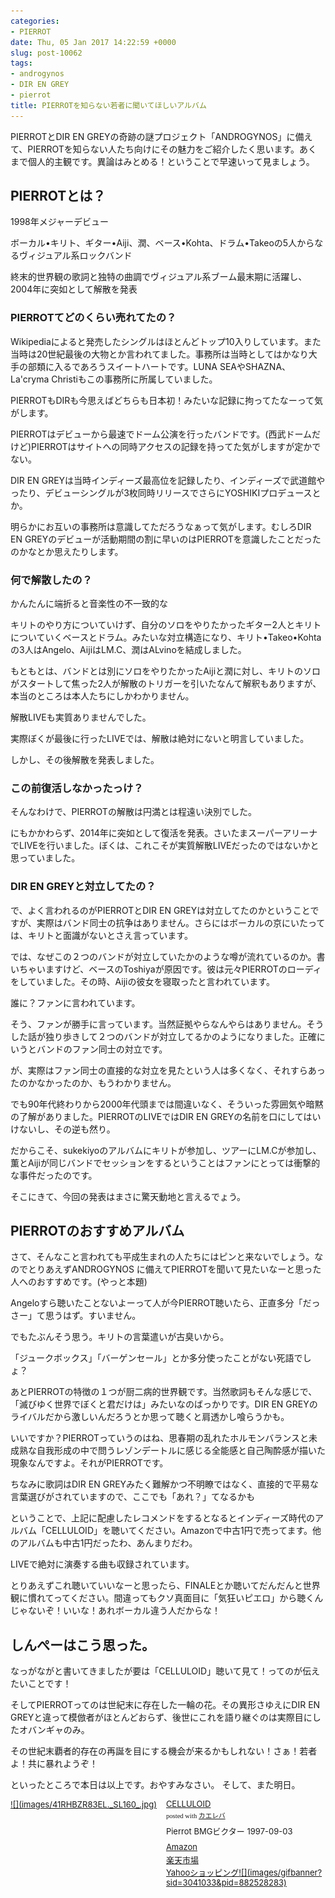 ```yaml
---
categories:
- PIERROT
date: Thu, 05 Jan 2017 14:22:59 +0000
slug: post-10062
tags:
- androgynos
- DIR EN GREY
- pierrot
title: PIERROTを知らない若者に聞いてほしいアルバム
---
```


PIERROTとDIR EN GREYの奇跡の謎プロジェクト「ANDROGYNOS」に備えて、PIERROTを知らない人たち向けにその魅力をご紹介したく思います。あくまで個人的主観です。異論はみとめる！ということで早速いって見ましょう。

<h2>PIERROTとは？</h2>

1998年メジャーデビュー

ボーカル•キリト、ギター•Aiji、潤、ベース•Kohta、ドラム•Takeoの5人からなるヴィジュアル系ロックバンド

終末的世界観の歌詞と独特の曲調でヴィジュアル系ブーム最末期に活躍し、2004年に突如として解散を発表<!--more--><h3>PIERROTてどのくらい売れてたの？</h3>

Wikipediaによると発売したシングルはほとんどトップ10入りしています。また当時は20世紀最後の大物とか言われてました。事務所は当時としてはかなり大手の部類に入るであろうスイートハートです。LUNA SEAやSHAZNA、La'cryma Christiもこの事務所に所属していました。

PIERROTもDIRも今思えばどちらも日本初！みたいな記録に拘ってたなーって気がします。

PIERROTはデビューから最速でドーム公演を行ったバンドです。(西武ドームだけど)PIERROTはサイトへの同時アクセスの記録を持ってた気がしますが定かでない。

DIR EN GREYは当時インディーズ最高位を記録したり、インディーズで武道館やったり、デビューシングルが3枚同時リリースでさらにYOSHIKIプロデュースとか。

明らかにお互いの事務所は意識してただろうなぁって気がします。むしろDIR EN GREYのデビューが活動期間の割に早いのはPIERROTを意識したことだったのかなとか思えたりします。


<h3>何で解散したの？</h3>

かんたんに端折ると音楽性の不一致的な

キリトのやり方についていけず、自分のソロをやりたかったギター2人とキリトについていくベースとドラム。みたいな対立構造になり、キリト•Takeo•Kohtaの3人はAngelo、AijiはLM.C、潤はALvinoを結成しました。

もともとは、バンドとは別にソロをやりたかったAijiと潤に対し、キリトのソロがスタートして焦った2人が解散のトリガーを引いたなんて解釈もありますが、本当のところは本人たちにしかわかりません。

解散LIVEも実質ありませんでした。

実際ぼくが最後に行ったLIVEでは、解散は絶対にないと明言していました。

しかし、その後解散を発表しました。

<h3>この前復活しなかったっけ？</h3>

そんなわけで、PIERROTの解散は円満とは程遠い決別でした。

にもかかわらず、2014年に突如として復活を発表。さいたまスーパーアリーナでLIVEを行いました。ぼくは、これこそが実質解散LIVEだったのではないかと思っていました。

<h3>DIR EN GREYと対立してたの？</h3>

で、よく言われるのがPIERROTとDIR EN GREYは対立してたのかということですが、実際はバンド同士の抗争はありません。さらにはボーカルの京にいたっては、キリトと面識がないとさえ言っています。

では、なぜこの２つのバンドが対立していたかのような噂が流れているのか。書いちゃいますけど、ベースのToshiyaが原因です。彼は元々PIERROTのローディをしていました。その時、Aijiの彼女を寝取ったと言われています。

誰に？ファンに言われています。

そう、ファンが勝手に言っています。当然証拠やらなんやらはありません。そうした話が独り歩きして２つのバンドが対立してるかのようになりました。正確にいうとバンドのファン同士の対立です。

が、実際はファン同士の直接的な対立を見たという人は多くなく、それすらあったのかなかったのか、もうわかりません。

でも90年代終わりから2000年代頭までは間違いなく、そういった雰囲気や暗黙の了解がありました。PIERROTのLIVEではDIR EN GREYの名前を口にしてはいけないし、その逆も然り。

だからこそ、sukekiyoのアルバムにキリトが参加し、ツアーにLM.Cが参加し、薫とAijiが同じバンドでセッションをするということはファンにとっては衝撃的な事件だったのです。

そこにきて、今回の発表はまさに驚天動地と言えるでょう。

<h2>PIERROTのおすすめアルバム</h2>

さて、そんなこと言われても平成生まれの人たちにはピンと来ないでしょう。なのでとりあえずANDROGYNOS に備えてPIERROTを聞いて見たいなーと思った人へのおすすめです。(やっと本題)

Angeloすら聴いたことないよーって人が今PIERROT聴いたら、正直多分「だっさー」て思うはず。すいません。

でもたぶんそう思う。キリトの言葉遣いが古臭いから。

「ジュークボックス」「バーゲンセール」とか多分使ったことがない死語でしょ？

あとPIERROTの特徴の１つが厨二病的世界観です。当然歌詞もそんな感じで、「滅びゆく世界でぼくと君だけは」みたいなのばっかりです。DIR EN GREYのライバルだから激しいんだろうとか思って聴くと肩透かし喰らうかも。

いいですか？PIERROTっていうのはね、思春期の乱れたホルモンバランスと未成熟な自我形成の中で問うレゾンデートルに感じる全能感と自己陶酔感が描いた現象なんですよ。それがPIERROTです。

ちなみに歌詞はDIR EN GREYみたく難解かつ不明瞭ではなく、直接的で平易な言葉選びがされていますので、ここでも「あれ？」てなるかも

ということで、上記に配慮したレコメンドをするとなるとインディーズ時代のアルバム「CELLULOID」を聴いてください。Amazonで中古1円で売ってます。他のアルバムも中古1円だったわ、あんまりだわ。

LIVEで絶対に演奏する曲も収録されています。

とりあえずこれ聴いていいなーと思ったら、FINALEとか聴いてだんだんと世界観に慣れてってください。間違ってもクソ真面目に「気狂いピエロ」から聴くんじゃないぞ！いいな！あれボーカル違う人だからな！

<h2>しんぺーはこう思った。</h2>

なっがながと書いてきましたが要は「CELLULOID」聴いて見て！ってのが伝えたいことです！

そしてPIERROTってのは世紀末に存在した一輪の花。その異形さゆえにDIR EN GREYと違って模倣者がほとんどおらず、後世にこれを語り継ぐのは実際目にしたオバンギャのみ。

その世紀末覇者的存在の再誕を目にする機会が来るかもしれない！さぁ！若者よ！共に暴れようぞ！

といったところで本日は以上です。おやすみなさい。
そして、また明日。

<div class="kaerebalink-box" style="text-align:left;padding-bottom:20px;font-size:small;/zoom: 1;overflow: hidden;"><div class="kaerebalink-image" style="float:left;margin:0 15px 10px 0;"><a href="http://www.amazon.co.jp/exec/obidos/ASIN/B00005EIEF/warawareotoko-22/ref=nosim/" target="_blank" >![](images/41RHBZR83EL._SL160_.jpg)</a></div><div class="kaerebalink-info" style="line-height:120%;/zoom: 1;overflow: hidden;"><div class="kaerebalink-name" style="margin-bottom:10px;line-height:120%"><a href="http://www.amazon.co.jp/exec/obidos/ASIN/B00005EIEF/warawareotoko-22/ref=nosim/" target="_blank" >CELLULOID</a><div class="kaerebalink-powered-date" style="font-size:8pt;margin-top:5px;font-family:verdana;line-height:120%">posted with <a href="http://kaereba.com" rel="nofollow" target="_blank">カエレバ</a></div></div><div class="kaerebalink-detail" style="margin-bottom:5px;">Pierrot BMGビクター 1997-09-03    </div><div class="kaerebalink-link1" style="margin-top:10px;"><div class="shoplinkamazon" style="margin:5px 0"><a href="http://www.amazon.co.jp/gp/search?keywords=PIERROT&__mk_ja_JP=%E3%82%AB%E3%82%BF%E3%82%AB%E3%83%8A&tag=warawareotoko-22" target="_blank" >Amazon</a></div><div class="shoplinkrakuten" style="margin:5px 0"><a href="http://hb.afl.rakuten.co.jp/hgc/0f6e221b.2eb9748a.0f6e221c.35cc1e84/?pc=http%3A%2F%2Fsearch.rakuten.co.jp%2Fsearch%2Fmall%2FPIERROT%2F-%2Ff.1-p.1-s.1-sf.0-st.A-v.2%3Fx%3D0%26scid%3Daf_ich_link_urltxt%26m%3Dhttp%3A%2F%2Fm.rakuten.co.jp%2F" target="_blank" >楽天市場</a></div><div class="shoplinkyahoo" style="margin:5px 0"><a href="http://ck.jp.ap.valuecommerce.com/servlet/referral?sid=3041033&pid=882528283&vc_url=http%3A%2F%2Fsearch.shopping.yahoo.co.jp%2Fsearch%3Fp%3DPIERROT&vcptn=kaereba" target="_blank" >Yahooショッピング![](images/gifbanner?sid=3041033&pid=882528283)</a></div></div></div><div class="booklink-footer" style="clear: left"></div></div>